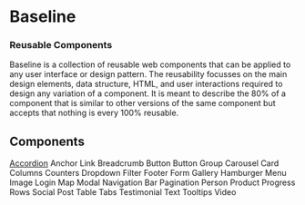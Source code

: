 # Baseline
### Reusable Components

Baseline is a collection of reusable web components that can be applied to any user interface or design pattern.  The reusability focusses on the main design elements, data structure, HTML, and user interactions required to design any variation of a component.  It is meant to describe the 80% of a component that is similar to other versions of the same component but accepts that nothing is every 100% reusable.  

## Components

[Accordion](/components/accordion.md)
Anchor Link
Breadcrumb
Button
Button Group
Carousel
Card
Columns
Counters
Dropdown
Filter
Footer
Form
Gallery
Hamburger Menu
Image
Login
Map
Modal
Navigation Bar
Pagination
Person
Product
Progress
Rows
Social Post
Table
Tabs
Testimonial
Text
Tooltips
Video
